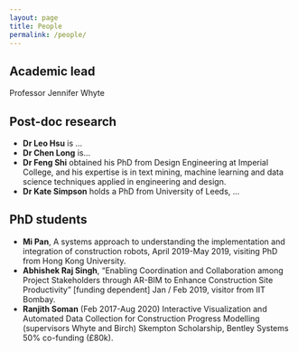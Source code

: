 ```yaml
---
layout: page
title: People
permalink: /people/
---
```


## Academic lead
Professor Jennifer Whyte

## Post-doc research
* __Dr Leo Hsu__ is ...
* __Dr Chen Long__ is...
* __Dr Feng Shi__ obtained his PhD from Design Engineering at Imperial College, and his expertise is
in text mining, machine learning and data science techniques applied in engineering and design.
* __Dr Kate Simpson__ holds a PhD from University of Leeds, ...

## PhD students
*  __Mi Pan__, A systems approach to understanding the implementation and integration of construction robots, April 2019-May 2019, visiting PhD from Hong Kong University.
*	__Abhishek Raj Singh__, “Enabling Coordination and Collaboration among Project Stakeholders through AR-BIM to Enhance Construction Site Productivity” [funding dependent] Jan / Feb 2019, visitor from IIT Bombay.
*	__Ranjith Soman__ (Feb 2017-Aug 2020) Interactive Visualization and Automated Data Collection for Construction Progress Modelling (supervisors Whyte and Birch) Skempton Scholarship, Bentley Systems 50% co-funding (£80k).
